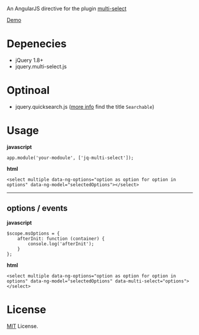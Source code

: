 An AngularJS directive for the plugin [multi-select](https://github.com/lou/multi-select)

[Demo](http://htmlpreview.github.io/?https://github.com/moshfeu/multi-select-angularjs/blob/master/demo/index.html)

Depenecies
============
- jQuery 1.8+
- jquery.multi-select.js 

Optinoal
============
- jquery.quicksearch.js ([more info](http://loudev.com/) find the title `Searchable`)


Usage
============

**javascript**

    app.module('your-modoule', ['jq-multi-select']);
    
**html**

    <select multiple data-ng-options="option as option for option in options" data-ng-model="selectedOptions"></select>

<hr />

options / events
---------------------------

**javascript**

    $scope.msOptions = {
        afterInit: function (container) {
            console.log('afterInit');
        }
    };
    
**html**

    <select multiple data-ng-options="option as option for option in options" data-ng-model="selectedOptions" data-multi-select="options"></select>


License
============
[MIT](http://opensource.org/licenses/MIT) License.